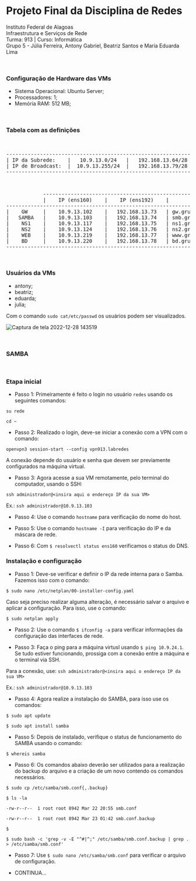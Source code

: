 # Projeto Final da Disciplina de Redes

Instituto Federal de Alagoas
<br>
Infraestrutura e Serviços de Rede
<br>
Turma: 913   |   Curso: Informática
<br>
Grupo 5 - Júlia Ferreira, Antony Gabriel, Beatriz Santos e Maria Eduarda Lima

&nbsp;

### Configuração de Hardware das VMs

- Sistema Operacional: Ubuntu Server;
- Processadores: 1;
- Memória RAM: 512 MB;

&nbsp;

### Tabela com as definições

&nbsp;

<pre>
------------------------------------------------------------------
| IP da Subrede:    |   10.9.13.0/24   |   192.168.13.64/28      |
| IP de Broadcast:  |  10.9.13.255/24  |   192.168.13.79/28      |
------------------------------------------------------------------
</pre>

&nbsp;

<pre>
            -----------------------------------------------------------------------------------
            |    IP (ens160)    |    IP (ens192)    |                  FQDN                   |
-----------------------------------------------------------------------------------------------
|    GW     |    10.9.13.102    |   192.168.13.73   | gw.grupo5.turma913.local.ifalara.local  |
|   SAMBA   |    10.9.13.103    |   192.168.13.74   | smb.grupo5.turma913.local.ifalara.local |
|    NS1    |    10.9.13.117    |   192.168.13.75   | ns1.grupo5.turma913.local.ifalara.local |
|    NS2    |    10.9.13.124    |   192.168.13.76   | ns2.grupo5.turma913.local.ifalara.local |
|    WEB    |    10.9.13.219    |   192.168.13.77   | www.grupo5.turma913.local.ifalara.local |
|    BD     |    10.9.13.220    |   192.168.13.78   | bd.grupo5.turma913.local.ifalara.local  |
-----------------------------------------------------------------------------------------------
</pre>

&nbsp;

### Usuários da VMs

- antony;
- beatriz;
- eduarda;
- julia;

Com o comando ```sudo cat/etc/passwd``` os usuários podem ser visualizados.

![Captura de tela 2022-12-28 143519](https://user-images.githubusercontent.com/103438145/209850850-f6378101-8f20-4ae4-a364-309007d523e3.png)


&nbsp;

### SAMBA

&nbsp; 

### Etapa inicial

- Passo 1: Primeiramente é feito o login no usuário ```redes``` usando os seguintes comandos:

```
su rede

cd ~
```

- Passo 2: Realizado o login, deve-se iniciar a conexão com a VPN com o comando:

```openvpn3 session-start --config vpn913.labredes```

A conexão depende do usuário e senha que devem ser previamente configurados na máquina virtual.

- Passo 3: Agora acesse a sua VM remotamente, pelo terminal do computador, usando o SSH:

```ssh administrador@<insira aqui o endereço IP da sua VM>```

Ex.: ```ssh administrador@10.9.13.103```

- Passo 4: Use o comando ```hostname``` para verificação do nome do host.

- Passo 5: Use o comando ```hostname -I``` para verificação do IP e da máscara de rede.

- Passo 6: Com ```$ resolvectl status ens160``` verificamos o status do DNS.

### Instalação e configuração

- Passo 1: Deve-se verificar e definir o IP da rede interna para o Samba. Fazemos isso com o comando:

```$ sudo nano /etc/netplan/00-installer-config.yaml```

Caso seja preciso realizar alguma alteração, é necessário salvar o arquivo e aplicar a configuração. Para isso, use o comando:

```$ sudo netplan apply```

- Passo 2: Use o comando ```$ ifconfig -a``` para verificar informações da configuração das interfaces de rede.

- Passo 3: Faça o ping para a máquina virtusl usando ```$ ping 10.9.24.1```. Se tudo estiver funcionando, prossiga com a conexão entre a máquina e o terminal via SSH.

Para a conexão, use: ```ssh administrador@<insira aqui o endereço IP da sua VM>```

Ex.: ```ssh administrador@10.9.13.103```

- Passo 4: Agora realize a instalação do SAMBA, para isso use os comandos:

```$ sudo apt update```

```$ sudo apt install samba```

- Passo 5: Depois de instalado, verifique o status de funcionamento do SAMBA usando o comando: 

```$ whereis samba```

- Passo 6: Os comandos abaixo deverão ser utilizados para a realização do backup do arquivo e a criação de um novo contendo os comandos necessários.

```$ sudo cp /etc/samba/smb.conf{,.backup}```

```$ ls -la```

```-rw-r--r--  1 root root 8942 Mar 22 20:55 smb.conf```

```-rw-r--r--  1 root root 8942 Mar 23 01:42 smb.conf.backup```

```$```

```$ sudo bash -c 'grep -v -E "^#|^;" /etc/samba/smb.conf.backup | grep . > /etc/samba/smb.conf'```


- Passo 7: Use ```$ sudo nano /etc/samba/smb.conf``` para verificar o arquivo de configuração. 



- CONTINUA...

&nbsp;
